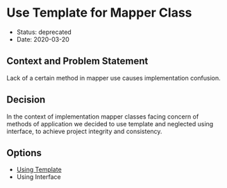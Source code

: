 # Use Template for Mapper Class

* Status: deprecated
* Date: 2020-03-20 

## Context and Problem Statement

Lack of a certain method in mapper use causes implementation confusion.

## Decision

In the context of implementation mapper classes facing concern of methods of application we decided to use template and neglected using interface, to achieve project integrity and consistency. 

## Options

* [Using Template](https://github.com/Trendyol/android-guidelines/blob/master/android_studio_live_templates/file_and_code_templates/file_templates_readme.md)
* Using Interface
